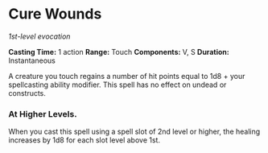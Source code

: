 # Cure Wounds
_1st-level evocation_

__Casting Time:__ 1 action
__Range:__ Touch
__Components:__ V, S
__Duration:__ Instantaneous

   A creature you touch regains a number of hit points equal to 1d8 + your spellcasting ability modifier. This spell has no effect on undead or constructs.

### At Higher Levels. 
   When you cast this spell using a spell slot of 2nd level or higher, the healing increases by 1d8 for each slot level above 1st.